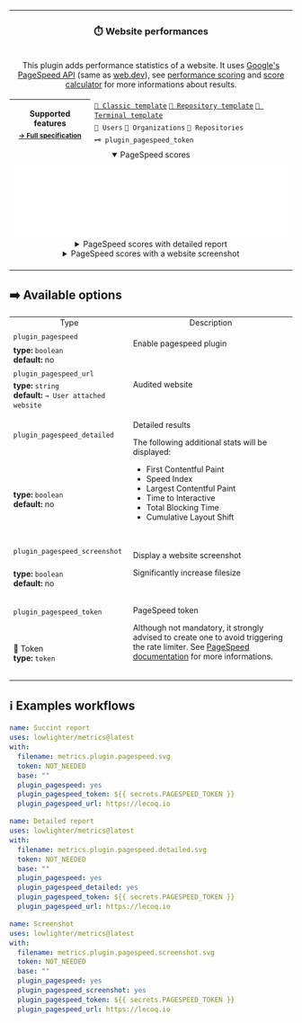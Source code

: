 <!--header-->
<table>
  <tr><th colspan="2"><h3>⏱️ Website performances</h3></th></tr>
  <tr><td colspan="2" align="center"><p>This plugin adds performance statistics of a website.
It uses <a href="https://developers.google.com/speed/docs/insights/v5/get-started">Google&#39;s PageSpeed API</a> (same as <a href="https://web.dev">web.dev</a>), see <a href="https://web.dev/performance-scoring/">performance scoring</a> and <a href="https://googlechrome.github.io/lighthouse/scorecalc/">score calculator</a> for more informations about results.</p>
</td></tr>
  <tr>
    <th rowspan="3">Supported features<br><sub><a href="metadata.yml">→ Full specification</a></sub></th>
    <td><a href="/source/templates/classic"><code>📗 Classic template</code></a> <a href="/source/templates/repository"><code>📘 Repository template</code></a> <a href="/source/templates/terminal"><code>📙 Terminal template</code></a></td>
  </tr>
  <tr>
    <td><code>👤 Users</code> <code>👥 Organizations</code> <code>📓 Repositories</code></td>
  </tr>
  <tr>
    <td><code>🗝️ plugin_pagespeed_token</code></td>
  </tr>
  <tr>
    <td colspan="2" align="center">
      <details open><summary>PageSpeed scores</summary><img src="https://github.com/lowlighter/metrics/blob/examples/metrics.plugin.pagespeed.svg" alt=""></img></details>
      <details><summary>PageSpeed scores with detailed report</summary><img src="https://github.com/lowlighter/metrics/blob/examples/metrics.plugin.pagespeed.detailed.svg" alt=""></img></details>
      <details><summary>PageSpeed scores with a website screenshot</summary><img src="https://github.com/lowlighter/metrics/blob/examples/metrics.plugin.pagespeed.screenshot.svg" alt=""></img></details>
      <img width="900" height="1" alt="">
    </td>
  </tr>
</table>
<!--/header-->

## ➡️ Available options

<!--options-->
<table>
  <tr>
    <td align="center" nowrap="nowrap">Type</i></td><td align="center" nowrap="nowrap">Description</td>
  </tr>
  <tr>
    <td nowrap="nowrap"><code>plugin_pagespeed</code></td>
    <td rowspan="2"><p>Enable pagespeed plugin</p>
<img width="900" height="1" alt=""></td>
  </tr>
  <tr>
    <td nowrap="nowrap"><b>type:</b> <code>boolean</code>
<br>
<b>default:</b> no<br></td>
  </tr>
  <tr>
    <td nowrap="nowrap"><code>plugin_pagespeed_url</code></td>
    <td rowspan="2"><p>Audited website</p>
<img width="900" height="1" alt=""></td>
  </tr>
  <tr>
    <td nowrap="nowrap"><b>type:</b> <code>string</code>
<br>
<b>default:</b> <code>→ User attached website</code><br></td>
  </tr>
  <tr>
    <td nowrap="nowrap"><code>plugin_pagespeed_detailed</code></td>
    <td rowspan="2"><p>Detailed results</p>
<p>The following additional stats will be displayed:</p>
<ul>
<li>First Contentful Paint</li>
<li>Speed Index</li>
<li>Largest Contentful Paint</li>
<li>Time to Interactive</li>
<li>Total Blocking Time</li>
<li>Cumulative Layout Shift</li>
</ul>
<img width="900" height="1" alt=""></td>
  </tr>
  <tr>
    <td nowrap="nowrap"><b>type:</b> <code>boolean</code>
<br>
<b>default:</b> no<br></td>
  </tr>
  <tr>
    <td nowrap="nowrap"><code>plugin_pagespeed_screenshot</code></td>
    <td rowspan="2"><p>Display a website screenshot</p>
<p>Significantly increase filesize</p>
<img width="900" height="1" alt=""></td>
  </tr>
  <tr>
    <td nowrap="nowrap"><b>type:</b> <code>boolean</code>
<br>
<b>default:</b> no<br></td>
  </tr>
  <tr>
    <td nowrap="nowrap"><code>plugin_pagespeed_token</code></td>
    <td rowspan="2"><p>PageSpeed token</p>
<p>Although not mandatory, it strongly advised to create one to avoid triggering the rate limiter. See <a href="https://developers.google.com/speed/docs/insights/v5/get-started">PageSpeed documentation</a> for more informations.</p>
<img width="900" height="1" alt=""></td>
  </tr>
  <tr>
    <td nowrap="nowrap">🔐 Token<br>
<b>type:</b> <code>token</code>
<br></td>
  </tr>
</table>
<!--/options-->

## ℹ️ Examples workflows

<!--examples-->
```yaml
name: Succint report
uses: lowlighter/metrics@latest
with:
  filename: metrics.plugin.pagespeed.svg
  token: NOT_NEEDED
  base: ""
  plugin_pagespeed: yes
  plugin_pagespeed_token: ${{ secrets.PAGESPEED_TOKEN }}
  plugin_pagespeed_url: https://lecoq.io

```
```yaml
name: Detailed report
uses: lowlighter/metrics@latest
with:
  filename: metrics.plugin.pagespeed.detailed.svg
  token: NOT_NEEDED
  base: ""
  plugin_pagespeed: yes
  plugin_pagespeed_detailed: yes
  plugin_pagespeed_token: ${{ secrets.PAGESPEED_TOKEN }}
  plugin_pagespeed_url: https://lecoq.io

```
```yaml
name: Screenshot
uses: lowlighter/metrics@latest
with:
  filename: metrics.plugin.pagespeed.screenshot.svg
  token: NOT_NEEDED
  base: ""
  plugin_pagespeed: yes
  plugin_pagespeed_screenshot: yes
  plugin_pagespeed_token: ${{ secrets.PAGESPEED_TOKEN }}
  plugin_pagespeed_url: https://lecoq.io

```
<!--/examples-->
